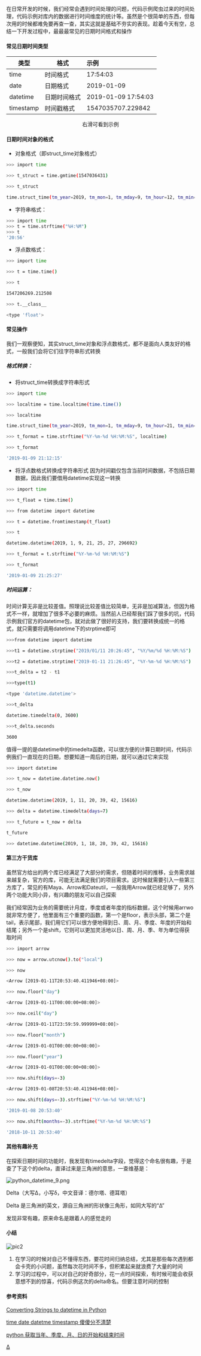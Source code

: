 
在日常开发的时候，我们经常会遇到时间处理的问题，代码示例爬虫过来的时间处理，代码示例对库内的数据进行时间维度的统计等。虽然是个很简单的东西，但每次用的时候都难免要再查一查，其实这就是基础不夯实的表现。趁着今天有空，总结一下开发过程中，最最最常见的日期时间格式和操作



#### 常见日期时间类型

| 类型      | 格式         | 示例                |
| --------- | ------------ | :------------------ |
| time      | 时间格式     | 17:54:03            |
| date      | 日期格式     | 2019-01-09          |
| datetime  | 日期时间格式 | 2019-01-09 17:54:03 |
| timestamp | 时间戳格式   | 1547035707.229842   |

<center>右滑可看到示例</center>





#### 日期时间对象的格式

- 对象格式（即struct_time对象格式）

```bash
>>> import time

>>> t_struct = time.gmtime(1547036431)

>>> t_struct

time.struct_time(tm_year=2019, tm_mon=1, tm_mday=9, tm_hour=12, tm_min=20, tm_sec=31, tm_wday=2, tm_yday=9, tm_isdst=0)
```



- 字符串格式：

```bash
>>> import time
>>> t = time.strftime("%H:%M")
>>> t
'20:56'
```



- 浮点数格式：

```bash
>>> import time

>>> t = time.time()

>>> t

1547206269.212508

>>> t.__class__

<type 'float'>
```





#### 常见操作

我们一观察便知，其实struct_time对象和浮点数格式，都不是面向人类友好的格式，一般我们会将它们往字符串形式转换



##### 格式转换：

- 将struct_time转换成字符串形式

```bash
>>> import time

>>> localtime = time.localtime(time.time())

>>> localtime

time.struct_time(tm_year=2019, tm_mon=1, tm_mday=9, tm_hour=21, tm_min=12, tm_sec=15, tm_wday=2, tm_yday=9, tm_isdst=0)

>>> t_format = time.strftime("%Y-%m-%d %H:%M:%S", localtime)

>>> t_format

'2019-01-09 21:12:15'
```



- 将浮点数格式转换成字符串形式
  因为时间戳仅包含当前时间数据，不包括日期数据，因此我们要借用datetime实现这一转换

```bash
>>> import time

>>> t_float = time.time()

>>> from datetime import datetime

>>> t = datetime.fromtimestamp(t_float)

>>> t

datetime.datetime(2019, 1, 9, 21, 25, 27, 296692)

>>> t_format = t.strftime("%Y-%m-%d %H:%M:%S")

>>> t_format

'2019-01-09 21:25:27'
```



##### 时间运算：

时间计算无非是比较差值。照理说比较差值比较简单，无非是加减算法，但因为格式不一样，就增加了很多不必要的麻烦。当然前人已经帮我们踩了很多的坑，代码示例我们官方的datetime包，就对此做了很好的支持，我们要转换成统一的格式，就只需要将调用datetime下的strptime即可

```bash
>>>from datetime import datetime

>>>t1 = datetime.strptime("2019/01/11 20:26:45", "%Y/%m/%d %H:%M:%S")

>>>t2 = datetime.strptime("2019-01-11 21:26:45", "%Y-%m-%d %H:%M:%S")

>>>t_delta = t2 - t1

>>>type(t1)

<type 'datetime.datetime'>

>>>t_delta

datetime.timedelta(0, 3600)

>>>t_delta.seconds

3600
```



值得一提的是datetime中的timedelta函数，可以很方便的计算日期时间，代码示例我们一直现在的日期，想要知道一周后的日期，就可以通过它来实现

```bash
>>> import datetime

>>> t_now = datetime.datetime.now()

>>> t_now

datetime.datetime(2019, 1, 11, 20, 39, 42, 15616)

>>> delta = datetime.timedelta(days=7)

>>> t_future = t_now + delta 

t_future

>>> datetime.datetime(2019, 1, 18, 20, 39, 42, 15616)
```



#### 第三方干货库

虽然官方给出的两个库已经满足了大部分的需求，但随着时间的推移，业务需求越来越复杂，官方的库，可能无法满足我们的项目需求。这时候就需要引入一些第三方库了，常见的有Maya、Arrow和Dateutil，一般我用Arrow就已经足够了，另外两个功能大同小异，有兴趣的朋友可以自己探索



我们经常因为业务的需要统计月度，季度或者年度的指标数据，这个时候用arrwo就非常方便了，他里面有三个重要的函数，第一个是floor，表示头部，第二个是tail，表示尾部，我们用它们可以很方便地得到日、周、月、季度、年度的开始和结尾；另外一个是shift，它则可以更加灵活地以日、周、月、季、年为单位得获取时间

```bash
>>> import arrow

>>> now = arrow.utcnow().to("local")

>>> now

<Arrow [2019-01-11T20:53:40.411946+08:00]>

>>> now.floor("day")

<Arrow [2019-01-11T00:00:00+08:00]>

>>> now.ceil("day")

<Arrow [2019-01-11T23:59:59.999999+08:00]>

>>> now.floor("month")

<Arrow [2019-01-01T00:00:00+08:00]>

>>> now.floor("year")

<Arrow [2019-01-01T00:00:00+08:00]>

>>> now.shift(days=-3)

<Arrow [2019-01-08T20:53:40.411946+08:00]>

>>> now.shift(days=-3).strftime("%Y-%m-%d %H:%M:%S")

'2019-01-08 20:53:40'

>>> now.shift(months=-3).strftime("%Y-%m-%d %H:%M:%S")

'2018-10-11 20:53:40'
```



#### 其他有趣补充

在探索日期时间的功能时，我发现有timedelta字段，觉得这个命名很有趣，于是查了下这个的delta，直译过来是三角洲的意思，一查维基是：



![python_datetime_9.png](/Users/zhangfei/growing/articles/python中最常用的日期时间/imgs/pic_1.png)



Delta（大写Δ，小写δ，中文音译：德尔塔、德耳塔）



Delta 是三角洲的英文，源自三角洲的形状像三角形，如同大写的“Δ”



发现非常有趣，原来命名是跟着人的感觉走的



#### 小结

![pic2](/Users/zhangfei/growing/articles/python中最常用的日期时间/imgs/pic_2.png)



1. 在学习的时候对自己不懂得东西，要花时间归纳总结，尤其是那些每次遇到都会卡壳的小问题，虽然每次花时间不多，但积累起来就浪费了大量的时间
2. 学习的过程中，可以对自己的好奇部分，花一点时间探索，有时候可能会收获意想不到的惊喜，代码示例这次的delta命名。但要注意时间的控制



#### 参考资料

[Converting Strings to datetime in Python](https://stackabuse.com/converting-strings-to-datetime-in-python/)

[time date datetme timestamp 傻傻分不清楚](https://cloud.tencent.com/developer/article/1378717)

[python 获取当年、季度、月、日的开始和结束时间](https://blog.csdn.net/tengdazhang770960436/article/details/79100931)

[Δ](https://zh.wikipedia.org/wiki/%CE%94)